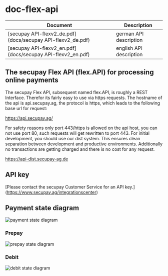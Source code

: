 doc-flex-api
============

| Document | Description
| ----- | ------
| [secupay API-flexv2_de.pdf](docs/secupay API-flexv2_de.pdf) | german API description
| [secupay API-flexv2_en.pdf](docs/secupay API-flexv2_en.pdf) | english API description

## The secupay Flex API (flex.API) for processing online payments

The secupay Flex API, subsequent named flex.API, is roughly a REST Interface. Therefor its fairly easy to use via https requests.
The hostname of the api is api.secupay.ag, the protocol is https, which leads to the following base url for request:

https://api.secupay.ag/

For safety reasons only port 443/https is allowed on the api host, you can not use port 80, such requests will get rewritten to port 443.
For initial development, you should use our dist system. This ensures clean separation between development and productive environments. 
Additionally no transactions are getting charged and there is no cost for any request.

https://api-dist.secupay-ag.de

## API key
[Please contact the secupay Customer Service for an API key.] (https://www.secupay.ag/integrationscenter)

## Payment state diagram
![payment state diagram](https://www.lucidchart.com/publicSegments/view/1365d9d7-41b8-4ab9-8c9a-65c4eb8d9c64/image.png)

### Prepay
![prepay state diagram](https://www.lucidchart.com/publicSegments/view/833667a7-1db6-434d-be42-d8ebd8f9d480/image.png)

### Debit
![debit state diagram](https://www.lucidchart.com/publicSegments/view/c85da5c0-9b84-4795-a3d3-478eb3468de6/image.png)
